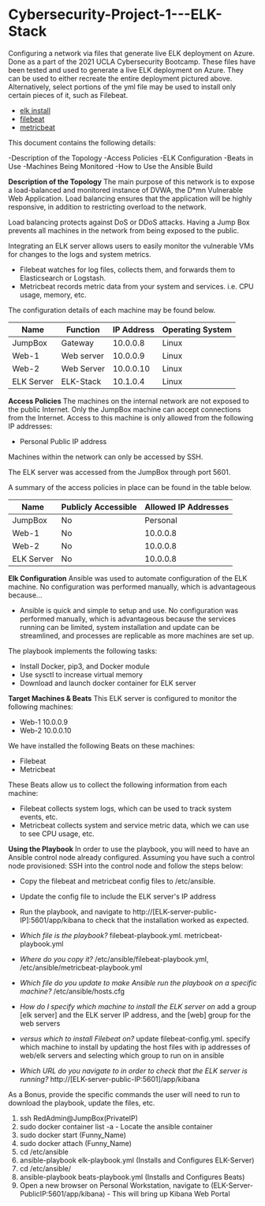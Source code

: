# Cybersecurity-Project-1---ELK-Stack
Configuring a network via files that generate live ELK deployment on Azure. Done as a part of the 2021 UCLA Cybersecurity Bootcamp.
These files have been tested and used to generate a live ELK deployment on Azure. They can be used to either recreate the entire deployment pictured above. Alternatively, select portions of the yml file may be used to install only certain pieces of it, such as Filebeat.

- [elk install](https://github.com/aubonih/Cybersecurity-Project-1---ELK-Stack/blob/main/yml%20playbooks/elk-playbook.yml)
- [filebeat](https://github.com/aubonih/Cybersecurity-Project-1---ELK-Stack/blob/main/yml%20playbooks/filebeat-playbook.yml)
- [metricbeat](https://github.com/aubonih/Cybersecurity-Project-1---ELK-Stack/blob/main/yml%20playbooks/metricbeat-playbook.yml)

This document contains the following details:

-Description of the Topology
-Access Policies
-ELK Configuration
 -Beats in Use
 -Machines Being Monitored
-How to Use the Ansible Build


**Description of the Topology**
The main purpose of this network is to expose a load-balanced and monitored instance of DVWA, the D*mn Vulnerable Web Application.
Load balancing ensures that the application will be highly responsive, in addition to restricting overload to the network.

Load balancing protects against DoS or DDoS attacks. Having a Jump Box prevents all machines in the network from being exposed to the public.

Integrating an ELK server allows users to easily monitor the vulnerable VMs for changes to the logs and system metrics.

- Filebeat watches for log files, collects them, and forwards them to Elasticsearch or Logstash.
- Metricbeat records metric data from your system and services. i.e. CPU usage, memory, etc.

The configuration details of each machine may be found below.


| Name | Function | IP Address | Operating System |
|------|----------|------------|------------------|
|JumpBox      | Gateway         | 10.0.0.8           |   Linux              |
|Web-1      |    Web server      | 10.0.0.9           |       Linux           |
|Web-2      |   Web Server       | 10.0.0.10           |           Linux       |
|ELK Server      |  ELK-Stack        | 10.1.0.4           |             Linux     |




**Access Policies**
The machines on the internal network are not exposed to the public Internet.
Only the JumpBox machine can accept connections from the Internet. Access to this machine is only allowed from the following IP addresses:

- Personal Public IP address

Machines within the network can only be accessed by SSH.

The ELK server was accessed from the JumpBox through port 5601.

A summary of the access policies in place can be found in the table below.


|Name | Publicly Accessible | Allowed IP Addresses |
| --- | --- | --- |
|JumpBox | No | Personal |
| Web-1 | No | 10.0.0.8 |
| Web-2 | No | 10.0.0.8 |
| ELK Server | No | 10.0.0.8 |


**Elk Configuration**
Ansible was used to automate configuration of the ELK machine. No configuration was performed manually, which is advantageous because...

- Ansible is quick and simple to setup and use. No configuration was performed manually, which is advantageous because the services running can be limited, system installation and update can be streamlined, and processes are replicable as more machines are set up.

The playbook implements the following tasks:

- Install Docker, pip3, and Docker module
- Use sysctl to increase virtual memory
- Download and launch docker container for ELK server


**Target Machines & Beats**
This ELK server is configured to monitor the following machines:
- Web-1 10.0.0.9
- Web-2 10.0.0.10

We have installed the following Beats on these machines:

- Filebeat
- Metricbeat

These Beats allow us to collect the following information from each machine:

- Filebeat collects system logs, which can be used to track system events, etc.
- Metricbeat collects system and service metric data, which we can use to see CPU usage, etc.


**Using the Playbook**
In order to use the playbook, you will need to have an Ansible control node already configured. Assuming you have such a control node provisioned:
SSH into the control node and follow the steps below:

- Copy the filebeat and metricbeat config files to /etc/ansible.
- Update the config file to include the ELK server's IP address
- Run the playbook, and navigate to http://[ELK-server-public-IP]:5601/app/kibana to check that the installation worked as expected.

- *Which file is the playbook?* filebeat-playbook.yml. metricbeat-playbook.yml
- *Where do you copy it?* /etc/ansible/filebeat-playbook.yml, /etc/ansible/metricbeat-playbook.yml
- *Which file do you update to make Ansible run the playbook on a specific machine?* /etc/ansible/hosts.cfg
- *How do I specify which machine to install the ELK server on* add a group [elk server] and the ELK server IP address, and the [web] group for the web servers
- *versus which to install Filebeat on?* update filebeat-config.yml. specify which machine to install by updating the host files with ip addresses of web/elk servers and selecting which group to run on in ansible
- *Which URL do you navigate to in order to check that the ELK server is running?* http://[ELK-server-public-IP:5601]/app/kibana

As a Bonus, provide the specific commands the user will need to run to download the playbook, update the files, etc.
1. ssh RedAdmin@JumpBox(PrivateIP)
2. sudo docker container list -a - Locate the ansible container
3. sudo docker start (Funny_Name)
4. sudo docker attach (Funny_Name)
5. cd /etc/ansible
6. ansible-playbook elk-playbook.yml (Installs and Configures ELK-Server)
7. cd /etc/ansible/
8. ansible-playbook beats-playbook.yml (Installs and Configures Beats)
9. Open a new browser on Personal Workstation, navigate to (ELK-Server-PublicIP:5601/app/kibana) - This will bring up Kibana Web Portal

